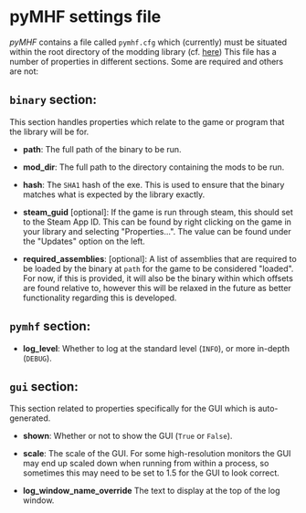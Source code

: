 # pyMHF settings file

*pyMHF* contains a file called `pymhf.cfg` which (currently) must be situated within the root directory of the modding library (cf. [here](../writing_libraries.md))
This file has a number of properties in different sections. Some are required and others are not:

## `binary` section:

This section handles properties which relate to the game or program that the library will be for.

- **path**: The full path of the binary to be run.

- **mod_dir**: The full path to the directory containing the mods to be run.

- **hash**: The `SHA1` hash of the exe. This is used to ensure that the binary matches what is expected by the library exactly.

- **steam_guid** [optional]: If the game is run through steam, this should set to the Steam App ID. This can be found by right clicking on the game in your library and selecting "Properties...". The value can be found under the "Updates" option on the left.

- **required_assemblies**: [optional]: A list of assemblies that are required to be loaded by the binary at `path` for the game to be considered "loaded". For now, if this is provided, it will also be the binary within which offsets are found relative to, however this will be relaxed in the future as better functionality regarding this is developed.

## `pymhf` section:

- **log_level**: Whether to log at the standard level (`INFO`), or more in-depth (`DEBUG`).

## `gui` section:

This section related to properties specifically for the GUI which is auto-generated.

- **shown**: Whether or not to show the GUI (`True` or `False`).

- **scale**: The scale of the GUI. For some high-resolution monitors the GUI may end up scaled down when running from within a process, so sometimes this may need to be set to 1.5 for the GUI to look correct.

- **log_window_name_override** The text to display at the top of the log window.
